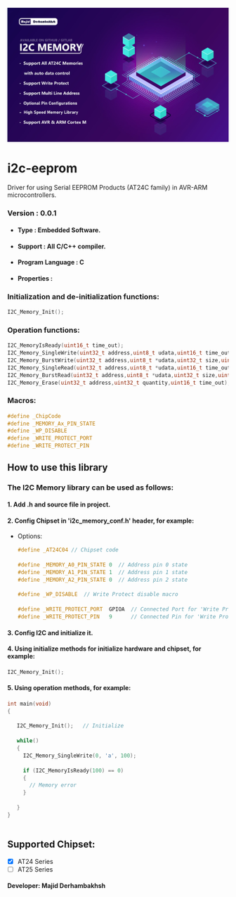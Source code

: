 ![Banner](Banner.jpg)

# i2c-eeprom
Driver for using Serial EEPROM Products (AT24C family) in AVR-ARM microcontrollers.

### Version : 0.0.1

- #### Type : Embedded Software.

- #### Support : All C/C++ compiler.

- #### Program Language : C

- #### Properties :

### Initialization and de-initialization functions:
```c++
I2C_Memory_Init();
```  

### Operation functions:
```c++  
I2C_MemoryIsReady(uint16_t time_out);  
I2C_Memory_SingleWrite(uint32_t address,uint8_t udata,uint16_t time_out);  
I2C_Memory_BurstWrite(uint32_t address,uint8_t *udata,uint32_t size,uint16_t time_out);  
I2C_Memory_SingleRead(uint32_t address,uint8_t *udata,uint16_t time_out);  
I2C_Memory_BurstRead(uint32_t address,uint8_t *udata,uint32_t size,uint16_t time_out);  
I2C_Memory_Erase(uint32_t address,uint32_t quantity,uint16_t time_out);  
``` 
### Macros:
```c++  
#define _ChipCode  
#define _MEMORY_Ax_PIN_STATE 
#define _WP_DISABLE  
#define _WRITE_PROTECT_PORT  
#define _WRITE_PROTECT_PIN  
``` 

## How to use this library

### The I2C Memory library can be used as follows:
#### 1.  Add .h and source file in project.      
#### 2.  Config Chipset in 'i2c_memory_conf.h' header, for example:  
   * Options:  
      ```c++
      #define _AT24C04 // Chipset code
      
      #define _MEMORY_A0_PIN_STATE 0  // Address pin 0 state
      #define _MEMORY_A1_PIN_STATE 1  // Address pin 1 state
      #define _MEMORY_A2_PIN_STATE 0  // Address pin 2 state
      
      #define _WP_DISABLE  // Write Protect disable macro
      
      #define _WRITE_PROTECT_PORT  GPIOA  // Connected Port for 'Write Protect'
      #define _WRITE_PROTECT_PIN   9      // Connected Pin for 'Write Protect'
      
      ```
          
          
#### 3.  Config I2C and initialize it.          
     
#### 4.  Using initialize methods for initialize hardware and chipset, for example:  
```c++  
I2C_Memory_Init();
```  
#### 5.  Using operation methods, for example:  
```c++  
int main(void)
{
   
   I2C_Memory_Init();   // Initialize
      
   while()
   {
     I2C_Memory_SingleWrite(0, 'a', 100);
     
     if (I2C_MemoryIsReady(100) == 0)
     {
       // Memory error
     }
     
   }
}
   
``` 
    
## Supported Chipset:
- [x] AT24 Series
- [ ] AT25 Series 

#### Developer: Majid Derhambakhsh
